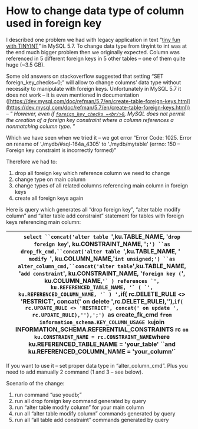 # How to change data type of column used in foreign key


I described one problem we had with legacy application in text “[tiny fun with TINYINT](http://mysql.freeideas.cz/subdom/mysql/2018/06/21/tiny-fun-with-tinyint-data-type/)” in MySQL 5.7. To change data type from tinyint to int was at the end much bigger problem then we originally expected. Column was referenced in 5 different foreign keys in 5 other tables – one of them quite huge (~3.5 GB).

Some old answers on stackoverflow suggested that setting “SET foreign_key_checks=0;” will allow to change columns’ data type without necessity to manipulate with foreign keys. Unfortunately in MySQL 5.7 it does not work – it is even mentioned in documentation ([https://dev.mysql.com/doc/refman/5.7/en/create-table-foreign-keys.html](https://dev.mysql.com/doc/refman/5.7/en/create-table-foreign-keys.html)) – “ *However, even if [`foreign_key_checks =<br/>0`](https://dev.mysql.com/doc/refman/5.7/en/server-system-variables.html#sysvar_foreign_key_checks), MySQL does not permit the creation of a foreign key constraint where a column references a nonmatching column type.* ”

Which we have seen when we tried it – we got error “Error Code: 1025. Error on rename of ‘./mydb/#sql-164a_4305’ to ‘./mydb/mytable’ (errno: 150 – Foreign key constraint is incorrectly formed)”

Therefore we had to:

1. drop all foreign key which reference column we need to change
2. change type on main column
3. change types of all related columns referencing main column in foreign keys
4. create all foreign keys again

Here is query which generates all “drop foreign key”, “alter table modify column” and “alter table add constraint” statement for tables with foreign keys referencing main column:

|   | `select ``concat('alter table `',ku.TABLE_NAME, '`drop foreign key`', ku.CONSTRAINT_NAME, '`;') ``as drop_fk_cmd,``concat('alter table `',ku.TABLE_NAME, '`  modify `', ku.COLUMN_NAME,'`int unsigned;') ``as alter_column_cmd,``concat('alter table`',ku.TABLE_NAME, '`add constraint`', ku.CONSTRAINT_NAME, '`foreign key (`', ku.COLUMN_NAME,``'` ) references `', ku.REFERENCED_TABLE_NAME, '` ( `', ku.REFERENCED_COLUMN_NAME, '` ) ',``if( rc.DELETE_RULE <> 'RESTRICT', concat(' on delete ',rc.DELETE_RULE),''),``if( rc.UPDATE_RULE <> 'RESTRICT', concat(' on update ', rc.UPDATE_RULE),''),';') ``as create_fk_cmd ``from information_schema.KEY_COLUMN_USAGE ku``join INFORMATION_SCHEMA.REFERENTIAL_CONSTRAINTS rc ``on ku.CONSTRAINT_NAME = rc.CONSTRAINT_NAME``where ku.REFERENCED_TABLE_NAME = 'your_table' ``and ku.REFERENCED_COLUMN_NAME = 'your_column'` |
| - | ------------------------------------------------------------------------------------------------------------------------------------------------------------------------------------------------------------------------------------------------------------------------------------------------------------------------------------------------------------------------------------------------------------------------------------------------------------------------------------------------------------------------------------------------------------------------------------------------------------------------------------------------------------------------------------------------------------------------------------------------------------------------------------------------------------------------------------------------------------------------------------------- |

If you want to use it – set proper data type in “alter_column_cmd”. Plus you need to add manually 2 command (1 and 3 – see below).

Scenario of the change:

1. run command “use youdb;”
2. run all drop foreign key command generated by query
3. run “alter table modify column” for your main column
4. run all “alter table modify column” commands generated by query
5. run all “all table add constraint” commands generated by query
